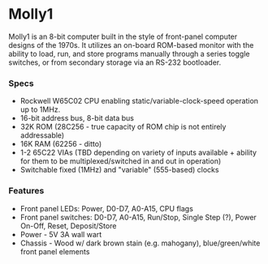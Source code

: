 # Molly1

Molly1 is an 8-bit computer built in the style of front-panel computer designs of the 1970s. It utilizes an on-board ROM-based monitor with the ability to load, run, and store programs manually through a series toggle switches, or from secondary storage via an RS-232 bootloader. 

### Specs

- Rockwell W65C02 CPU enabling static/variable-clock-speed operation up to 1MHz. 
- 16-bit address bus, 8-bit data bus
- 32K ROM (28C256 - true capacity of ROM chip is not entirely addressable)
- 16K RAM (62256 - ditto)
- 1-2 65C22 VIAs (TBD depending on variety of inputs available + ability for them to be multiplexed/switched in and out in operation)
- Switchable fixed (1MHz) and "variable" (555-based) clocks

### Features

- Front panel LEDs: Power, D0-D7, A0-A15, CPU flags
- Front panel switches: D0-D7, A0-A15, Run/Stop, Single Step (?), Power On-Off, Reset, Deposit/Store
- Power - 5V 3A wall wart
- Chassis - Wood w/ dark brown stain (e.g. mahogany), blue/green/white front panel elements
